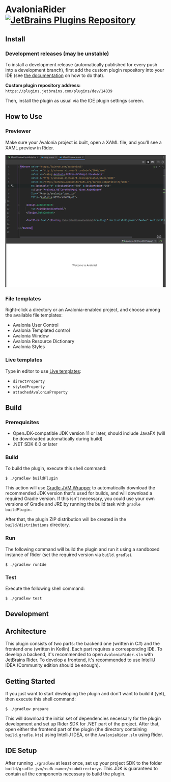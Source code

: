 # AvaloniaRider [![JetBrains Plugins Repository](https://img.shields.io/jetbrains/plugin/v/14839.svg?label=rider%20&colorB=0A7BBB&style=flat-square)](https://plugins.jetbrains.com/plugin/14839)

Install
-------

### Development releases (may be unstable)

To install a development release (automatically published for every push into a development branch), first add the custom plugin repository into your IDE (see [the documentation][ide.channels] on how to do that).

**Custom plugin repository address:**
`https://plugins.jetbrains.com/plugins/dev/14839`

Then, install the plugin as usual via the IDE plugin settings screen.

How to Use
----------

### Previewer

Make sure your Avalonia project is built, open a XAML file, and you'll see a XAML preview in Rider.

![Preview Screenshot][preview-screenshot]

### File templates

Right-click a directory or an Avalonia-enabled project, and choose among the available file templates:
- Avalonia User Control
- Avalonia Templated control
- Avalonia Window
- Avalonia Resource Dictionary
- Avalonia Styles

### Live templates

Type in editor to use [Live templates][live-templates]:
- `directProperty`
- `styledProperty`
- `attachedAvaloniaProperty`

Build
-----

### Prerequisites

- OpenJDK-compatible JDK version 11 or later, should include JavaFX (will be
  downloaded automatically during build)
- .NET SDK 6.0 or later

### Build

To build the plugin, execute this shell command:

```console
$ ./gradlew buildPlugin
```

This action will use [Gradle JVM Wrapper][gradle-jvm-wrapper] to automatically
download the recommended JDK version that's used for builds, and will download a
required Gradle version. If this isn't necessary, you could use your own
versions of Gradle and JRE by running the build task with `gradle buildPlugin`.

After that, the plugin ZIP distribution will be created in the
`build/distributions` directory.

### Run

The following command will build the plugin and run it using a sandboxed
instance of Rider (set the required version via `build.gradle`).

```console
$ ./gradlew runIde
```

### Test

Execute the following shell command:

```console
$ ./gradlew test
```

Development
-----------

## Architecture

This plugin consists of two parts: the backend one (written in C#) and the
frontend one (written in Kotlin). Each part requires a corresponding IDE. To
develop a backend, it's recommended to open `AvaloniaRider.sln` with JetBrains
Rider. To develop a frontend, it's recommended to use IntelliJ IDEA (Community
edition should be enough).

## Getting Started

If you just want to start developing the plugin and don't want to build it (yet), then execute this shell command:

```console
$ ./gradlew prepare
```

This will download the initial set of dependencies necessary for the plugin development and set up Rider SDK for .NET part of the project. After that, open either the frontend part of the plugin (the directory containing `build.gradle.kts`) using IntelliJ IDEA, or the `AvaloniaRider.sln` using Rider.

## IDE Setup

After running `./gradlew` at least once, set up your project SDK to the folder
`build/gradle-jvm/<sdk-name>/<subdirectory>`. This JDK is guaranteed to contain
all the components necessary to build the plugin.

[gradle-jvm-wrapper]: https://github.com/mfilippov/gradle-jvm-wrapper
[ide.channels]: https://www.jetbrains.com/help/idea/managing-plugins.html#repos
[live-templates]: https://www.jetbrains.com/help/rider/Using_Live_Templates.html
[preview-screenshot]: ./docs/preview-screenshot.png
